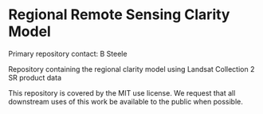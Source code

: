 # Regional Remote Sensing Clarity Model

Primary repository contact: B Steele

Repository containing the regional clarity model using Landsat Collection 2 SR product data

This repository is covered by the MIT use license. We request that all downstream uses of this work be available to the public when possible.
